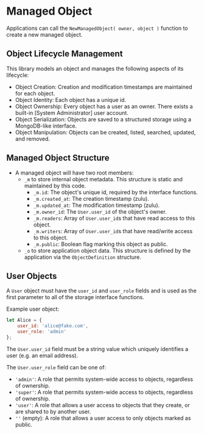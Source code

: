 
# Managed Object

Applications can call the `NewManagedObject( owner, object )` function to create a new managed object.


Object Lifecycle Management
---------------------------------------------------------------------

This library models an object and manages the following aspects of its lifecycle:
- Object Creation: Creation and modification timestamps are maintained for each object.
- Object Identity: Each object has a unique id.
- Object Ownership: Every object has a user as an owner. There exists a built-in [System Administrator] user account.
- Object Serialization: Objects are saved to a structured storage using a MongoDB-like interface.
- Object Manipulation: Objects can be created, listed, searched, updated, and removed.


Managed Object Structure
---------------------------------------------------------------------

- A managed object will have two root members:
	- `_m` to store internal object metadata. This structure is static and maintained by this code.
		- `_m.id`: The object's unique id, required by the interface functions.
		- `_m.created_at`: The creation timestamp (zulu).
		- `_m.updated_at`: The modification timestamp (zulu).
		- `_m.owner_id`: The `User.user_id` of the object's owner.
		- `_m.readers`: Array of `User.user_id`s that have read access to this object.
		- `_m.writers`: Array of `User.user_id`s that have read/write access to this object.
		- `_m.public`: Boolean flag marking this object as public.
	- `_o` to store application object data.
		This structure is defined by the application via the `ObjectDefinition` structure.


User Objects
---------------------------------------------------------------------

A `User` object must have the `user_id` and `user_role` fields and is used as the first parameter to all of the storage interface functions.

Example user object:
```javascript
let Alice = {
	user_id: 'alice@fake.com',
	user_role: 'admin'
};
```

The `User.user_id` field must be a string value which uniquely identifies a user (e.g. an email address).

The `User.user_role` field can be one of:
- `'admin'`: A role that permits system-wide access to objects, regardless of ownership.
- `'super'`: A role that permits system-wide access to objects, regardless of ownership.
- `'user'`: A role that allows a user access to objects that they create, or are shared to by another user.
- `''` (empty): A role that allows a user access to only objects marked as public.


